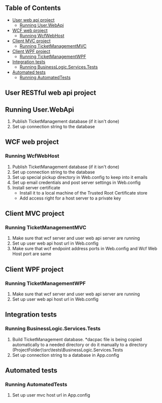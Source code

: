 ## Table of Contents
* [User web api project](#user-web-api-project)
  * [Running User.WebApi](#user-web-api-project)
* [WCF web project](#wcf-web-project)
  * [Running WcfWebHost](#running-wcfwebhost)
* [Client MVC project](#client-mvc-project)
  * [Running TicketManagementMVC](#running-ticketmanagementmvc)
* [Client WPF project](#client-wpf-project)
  * [Running TicketManagementWPF](#running-ticketmanagementwpf)
* [Integration tests](#integration-tests)
  * [Running BusinessLogic.Services.Tests](#running-integration-tests)
* [Automated tests](#automated-tests)
  * [Running AutomatedTests](#running-automated-tests)

## User RESTful web api project

## Running User.WebApi

1. Publish TicketManagement database (if it isn't done)
2. Set up connection string to the database

## WCF web project

### Running WcfWebHost

1. Publish TicketManagement database (if it isn't done)
2. Set up connection string to the database
3. Set up special pickup directory in Web.config to keep into it emails
4. Set up email credentials and post server settings in Web.config
5. Install server certificate
   - Install it to a local machine of the Trusted Root Certificate store  
   - Add access right for a host server to a private key

## Client MVC project

### Running TicketManagementMVC

1. Make sure that wcf server and user web api server are running
2. Set up user web api host url in Web.config
3. Make sure that wcf endpoint address ports in Web.config and Wcf Web Host  port are same

## Client WPF project

### Running TicketManagementWPF

1. Make sure that wcf server and user web api server are running
2. Set up user web api host url in Web.config

## Integration tests

### Running BusinessLogic.Services.Tests

1. Build TicketManagement database. *dacpac file is being copied automatically to a needed directory or do it  manually to a directory (ProjectFolder)\src\tests\BusinessLogic.Services.Tests
2. Set up connection string to a database in App.config

## Automated tests

### Running AutomatedTests

1. Set up user mvc host url in App.config
